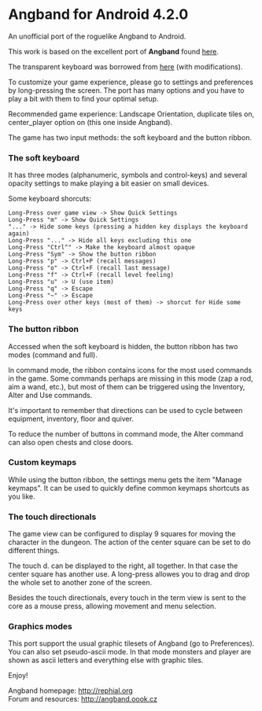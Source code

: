 # Angband for Android 4.2.0

An unofficial port of the roguelike Angband to Android.

This work is based on the excellent port of **Angband** found [here](https://github.com/takkaria/angband-android).

The transparent keyboard was borrowed from [here](https://github.com/Shaosil/Android-Sil) (with modifications).

To customize your game experience, please go to settings and preferences by long-pressing the screen. The port has many options and you have to play a bit with them to find your optimal setup.

Recommended game experience: Landscape Orientation, duplicate tiles on, center_player option on (this one inside Angband).

The game has two input methods: the soft keyboard and the button ribbon.

### The soft keyboard

It has three modes (alphanumeric, symbols and control-keys) and several opacity settings to make playing a bit easier on small devices.

Some keyboard shorcuts:

    Long-Press over game view -> Show Quick Settings
    Long-Press "m" -> Show Quick Settings
    "..." -> Hide some keys (pressing a hidden key displays the keyboard again)
    Long-Press "..." -> Hide all keys excluding this one
    Long-Press "Ctrl^" -> Make the keyboard almost opaque
    Long-Press "Sym" -> Show the button ribbon
    Long-Press "p" -> Ctrl+P (recall messages)
    Long-Press "o" -> Ctrl+F (recall last message)
    Long-Press "f" -> Ctrl+F (recall level feeling)
    Long-Press "u" -> U (use item)
    Long-Press "q" -> Escape
    Long-Press "~" -> Escape
    Long-Press over other keys (most of them) -> shorcut for Hide some keys

### The button ribbon

Accessed when the soft keyboard is hidden, the button ribbon has two modes (command and full).

In command mode, the ribbon contains icons for the most used commands in the game. Some commands perhaps are missing in this mode (zap a rod, aim a wand, etc.), but most of them can be triggered using the Inventory, Alter and Use commands.

It's important to remember that directions can be used to cycle between equipment, inventory, floor and quiver.

To reduce the number of buttons in command mode, the Alter command can also open chests and close doors.

### Custom keymaps

While using the button ribbon, the settings menu gets the item "Manage keymaps". It can be used to quickly define common keymaps shortcuts as you like.

### The touch directionals

The game view can be configured to display 9 squares for moving the character in the dungeon. The action of the center square can be set to do different things.

The touch d. can be displayed to the right, all together. In that case the center square has another use. A long-press allowes you to drag and drop the whole set to another zone of the screen.

Besides the touch directionals, every touch in the term view is sent to the core as a mouse press, allowing movement and menu selection.

### Graphics modes

This port support the usual graphic tilesets of Angband (go to Preferences). You can also set pseudo-ascii mode. In that mode monsters and player are shown as ascii letters and everything else with graphic tiles.

Enjoy! 

Angband homepage: http://rephial.org  
Forum and resources: http://angband.oook.cz
